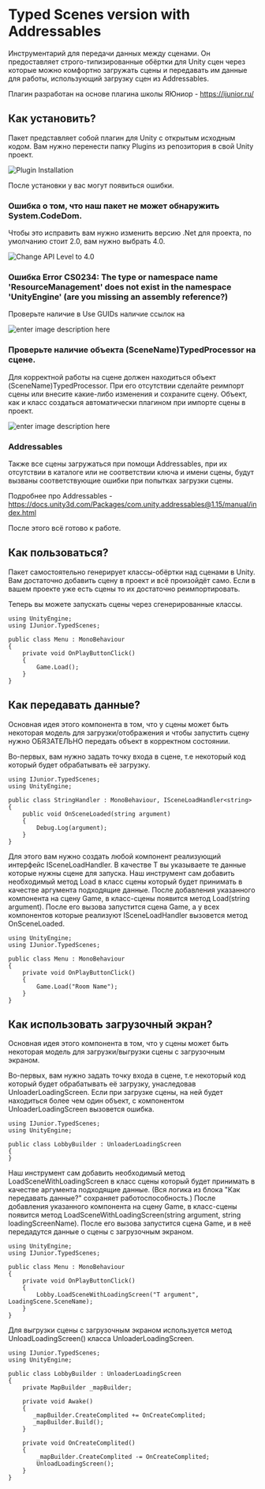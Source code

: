 ﻿# Typed Scenes version with Addressables
Инструментарий для передачи данных между сценами. Он предоставляет строго-типизированные обёртки для Unity сцен через которые можно комфортно загружать сцены и передавать им данные для работы, использующий загрузку сцен из Addressables.

Плагин разработан на основе плагина школы ЯЮниор - https://ijunior.ru/

## Как установить?

Пакет представляет собой плагин для Unity с открытым исходным кодом. Вам нужно перенести папку Plugins из репозитория в свой Unity проект.

![Plugin Installation](https://i.ibb.co/VvJjQQr/TSI.gif)

После установки у вас могут появиться ошибки.

### Ошибка о том, что наш пакет не может обнаружить System.CodeDom.

Чтобы это исправить вам нужно изменить версию .Net для проекта, по умолчанию стоит 2.0, вам нужно выбрать 4.0.

![Change API Level to 4.0](https://i.ibb.co/9tGZ4h9/TSS.png)

### Ошибка Error CS0234: The type or namespace name 'ResourceManagement' does not exist in the namespace 'UnityEngine' (are you missing an assembly reference?)
Проверьте наличие в Use GUIDs наличие ссылок на 

![enter image description here](https://i.ibb.co/XVv0Tp0/TS.png)

### Проверьте наличие объекта (SceneName)TypedProcessor на сцене.
Для корректной работы на сцене должен находиться объект (SceneName)TypedProcessor.
При его отсутствии сделайте реимпорт сцены или внесите какие-либо изменения и сохраните сцену.
Объект, как и класс создаться автоматически плагином при импорте сцены в проект.

![enter image description here](https://i.ibb.co/WnWBPHp/TPMM.png)

### Addressables
Также все сцены загружаться при помощи Addressables, при их отсутствии в каталоге или не соответствии ключа и имени сцены, будут вызваны соответствующие ошибки при попытках загрузки сцены.

Подробнее про Addressables -https://docs.unity3d.com/Packages/com.unity.addressables@1.15/manual/index.html

После этого всё готово к работе. 

## Как пользоваться?

Пакет самостоятельно генерирует классы-обёртки над сценами в Unity. Вам достаточно добавить сцену в проект и всё произойдёт само. 
Если в вашем проекте уже есть сцены то их достаточно реимпортировать. 

Теперь вы можете запускать сцены через сгенерированные классы. 

```
using UnityEngine;
using IJunior.TypedScenes;

public class Menu : MonoBehaviour
{
    private void OnPlayButtonClick()
    {
        Game.Load();
    }
}
```

## Как передавать данные?

Основная идея этого компонента в том, что у сцены может быть некоторая модель для загрузки/отображения и чтобы запустить сцену нужно ОБЯЗАТЕЛЬНО передать объект в корректном состоянии.

Во-первых, вам нужно задать точку входа в сцене, т.е некоторый код который будет обрабатывать её загрузку. 

```
using IJunior.TypedScenes;
using UnityEngine;

public class StringHandler : MonoBehaviour, ISceneLoadHandler<string>
{
    public void OnSceneLoaded(string argument)
    {
        Debug.Log(argument);
    }
}
```

Для этого вам нужно создать любой компонент реализующий интерфейс ISceneLoadHandler<T>. В качестве T вы указываете те данные которые нужны сцене для запуска.
Наш инструмент сам добавить необходимый метод Load в класс сцены который будет принимать в качестве аргумента подходящие данные. 
После добавления указанного компонента на сцену Game, в класс-сцены появится метод Load(string argument).
После его вызова запустится сцена Game, а у всех компонентов которые реализуют ISceneLoadHandler<string> вызовется метод OnSceneLoaded. 

```
using UnityEngine;
using IJunior.TypedScenes;

public class Menu : MonoBehaviour
{
    private void OnPlayButtonClick()
    {
        Game.Load("Room Name");
    }
}
```
## Как использовать загрузочный экран?

Основная идея этого компонента в том, что у сцены может быть некоторая модель для загрузки/выгрузки сцены с загрузочным экраном.

Во-первых, вам нужно задать точку входа в сцене, т.е некоторый код который будет обрабатывать её загрузку, унаследовав UnloaderLoadingScreen. 
Если при загрузке сцены, на ней будет находиться более чем один объект, с компонентом UnloaderLoadingScreen вызовется ошибка.   

```
using IJunior.TypedScenes;
using UnityEngine;

public class LobbyBuilder : UnloaderLoadingScreen
{
}
```

Наш инструмент сам добавить необходимый метод LoadSceneWithLoadingScreen в класс сцены который будет принимать в качестве аргумента подходящие данные. 
(Вся логика из блока "Как передавать данные?" сохраняет работоспособность.)
После добавления указанного компонента на сцену Game, в класс-сцены появится метод LoadSceneWithLoadingScreen(string argument, string loadingScreenName).
После его вызова запустится сцена Game, и в неё передадутся данные о сцены с загрузочным экраном. 

```
using UnityEngine;
using IJunior.TypedScenes;

public class Menu : MonoBehaviour
{
    private void OnPlayButtonClick()
    {
        Lobby.LoadSceneWithLoadingScreen("T argument", LoadingScene.SceneName);
    }
}
```
Для выгрузки сцены с загрузочным экраном используется метод UnloadLoadingScreen() класса  UnloaderLoadingScreen.
```
using IJunior.TypedScenes;
using UnityEngine;

public class LobbyBuilder : UnloaderLoadingScreen
{
    private MapBuilder _mapBuilder;
    
    private void Awake()
    {
       _mapBuilder.CreateComplited += OnCreateComplited;
       _mapBuilder.Build();    
    }
    
    private void OnCreateComplited()
    {
        _mapBuilder.CreateComplited -= OnCreateComplited;
        UnloadLoadingScreen();
    }
}
```




